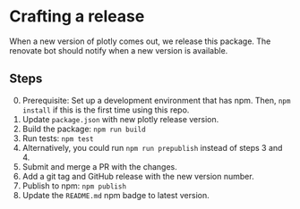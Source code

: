 # Crafting a release

When a new version of plotly comes out, we release this package. The
renovate bot should notify when a new version is available.

## Steps

0. Prerequisite: Set up a development environment that has npm. Then, `npm install` if this is the first time using this repo.
1. Update `package.json` with new plotly release version.
2. Build the package: `npm run build`
3. Run tests: `npm test`
4. Alternatively, you could run `npm run prepublish` instead of steps 3 and 4.
5. Submit and merge a PR with the changes.
6. Add a git tag and GitHub release with the new version number.
7. Publish to npm: `npm publish`
8. Update the `README.md` npm badge to latest version.
